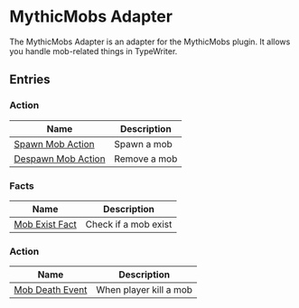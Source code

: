 # MythicMobs Adapter

The MythicMobs Adapter is an adapter for the MythicMobs plugin. It allows you handle mob-related things in TypeWriter.

## Entries

### Action

| Name                                                                    | Description      |
|-------------------------------------------------------------------------|------------------|
| [Spawn Mob Action](MythicMobsAdapter/entries/action/spawn_mob)   | Spawn a mob  |
| [Despawn Mob Action](MythicMobsAdapter/entries/action/despawn_mob)             | Remove a mob       |

### Facts

| Name                                                         | Description                       |
|--------------------------------------------------------------|-----------------------------------|
| [Mob Exist Fact](MythicMobsAdapter/entries/fact/mob_exist_fact)       | Check if a mob exist |

### Action

| Name                                                                    | Description      |
|-------------------------------------------------------------------------|------------------|
| [Mob Death Event](MythicMobsAdapter/entries/action/mob_death)   | When player kill a mob |

